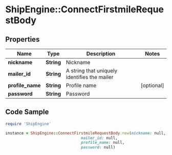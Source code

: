 # ShipEngine::ConnectFirstmileRequestBody

## Properties

Name | Type | Description | Notes
------------ | ------------- | ------------- | -------------
**nickname** | **String** | Nickname | 
**mailer_id** | **String** | A string that uniquely identifies the mailer | 
**profile_name** | **String** | Profile name | [optional] 
**password** | **String** | Password | 

## Code Sample

```ruby
require 'ShipEngine'

instance = ShipEngine::ConnectFirstmileRequestBody.new(nickname: null,
                                 mailer_id: null,
                                 profile_name: null,
                                 password: null)
```


